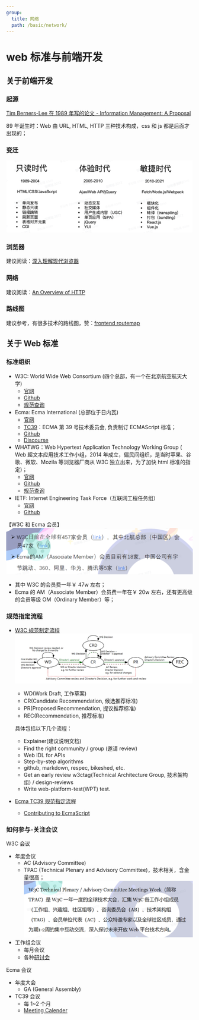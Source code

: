 ```yaml
---
group:
  title: 网络
  path: /basic/network/
---
```


# web 标准与前端开发

## 关于前端开发

### 起源

[Tim Berners-Lee 在 1989 年写的论文 - Information Management: A Proposal](https://www.w3.org/History/1989/proposal.html)

89 年诞生时：Web 由 URL, HTML, HTTP 三种技术构成，css 和 js 都是后面才出现的；

### 变迁

![img.png](./imgs/img.png)

### 浏览器

建议阅读：[深入理解现代浏览器](https://github.com/75team/w3c/blob/master/articles/20190603_cncuckoo_%E6%B7%B1%E5%85%A5%E7%90%86%E8%A7%A3%E7%8E%B0%E4%BB%A3%E6%B5%8F%E8%A7%88%E5%99%A8.md)

### 网络

建议阅读：[An Overview of HTTP](https://developer.mozilla.org/en-US/docs/Web/HTTP/Overview)

### 路线图

建议参考，有很多技术的路线图，赞：[frontend routemap](https://roadmap.sh/frontend)

## 关于 Web 标准

### 标准组织

- W3C: World Wide Web Consortium (四个总部，有一个在北京航空航天大学)
  - [官网](https://www.w3.org)
  - [Github](https://github.com/w3c)
  - [规范查询](https://www.w3.org/TR/)
- Ecma: Ecma International (总部位于日内瓦)
  - [官网](https://www.ecma-international.org/)
  - [TC39](https://tc39.es/)：ECMA 第 39 号技术委员会, 负责制订 ECMAScript 标准；
  - [Github](https://github.com/tc39)
  - [Discourse](https://es.discourse.group/)
- WHATWG：Web Hypertext Application Technology Working Group ( Web 超文本应用技术工作小组，2014 年成立，偏民间组织，是当时苹果、谷歌、微软、Mozila 等浏览器厂商从 W3C 独立出来，为了加快 html 标准的指定)；
  - [官网](https://whatwg.org/)
  - [Github](https://github.com/whatwg)
  - [规范查询](https://spec.whatwg.org/)
- IETF: Internet Engineering Task Force（互联网工程任务组）
  - [官网](https://www.ietf.org/)
  - [Github](https://github.com/ietf)

【W3C 和 Ecma 会员】 ![img_1.png](./imgs/img_1.png)

- 其中 W3C 的会员费一年￥ 47w 左右；
- Ecma 的 AM（Associate Member）会员费一年在￥ 20w 左右，还有更高级的会员等级 OM（Ordinary Member）等；

### 规范指定流程

- [W3C 规范制定流程](https://www.w3.org/2020/Process-20200915/#rec-track) ![img_2.png](./imgs/img_2.png)

  - WD(Work Draft, 工作草案)
  - CR(Candidate Recommendation, 候选推荐标准)
  - PR(Proposed Recommendation, 提议推荐标准)
  - REC(Recommendation, 推荐标准)

  具体包括以下几个流程：

  - Explainer(建议说明文档)
  - Find the right community / group (邀请 review)
  - Web IDL for APIs
  - Step-by-step algorithms
  - github, markdown, respec, bikeshed, etc.
  - Get an early review w3ctag(Technical Architecture Group, 技术架构组) / design-reviews
  - Write web-platform-test(WPT) test.

- [Ecma TC39 规范指定流程](https://www.ecma-international.org/publications-and-standards/standards/ecma-262/)
  - [Contributing to EcmaScript](https://github.com/tc39/ecma262/blob/main/CONTRIBUTING.md)

### 如何参与-关注会议

W3C 会议

- 年度会议
  - AC (Advisory Committee)
  - TPAC (Technical Plenary and Advisory Committee)，技术相关，含金量很高； ![img_3.png](./imgs/img_3.png)
- 工作组会议
  - 每月会议
  - 各种[研讨会](https://www.w3.org/participate/eventscal.html)

Ecma 会议

- 年度大会
  - GA (General Assembly)
- TC39 会议
  - 每 1~2 个月
  - [Meeting Calender](https://www.ecma-international.org/about-ecma/meeting-calendar/?order=committee)

